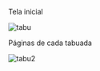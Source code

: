 Tela inicial


![tabu](https://github.com/Miguxxo/Tabuada/assets/142364152/c63dd023-a433-4645-af50-8b615c18c295)


Páginas de cada tabuada


![tabu2](https://github.com/Miguxxo/Tabuada/assets/142364152/0dd06701-b899-4507-8b60-15970aad1d32)


